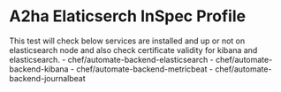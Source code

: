 # A2ha Elaticserch InSpec Profile

This test will check below services are installed and up or not  on elasticsearch node and also check certificate validity for kibana and elasticsearch.
    - chef/automate-backend-elasticsearch
    - chef/automate-backend-kibana
    - chef/automate-backend-metricbeat
    - chef/automate-backend-journalbeat